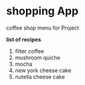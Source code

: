 # shopping App

coffee shop menu for Project 

**list of recipes**


1. filter coffee
2. mushroom quiche
3. mocha
4. new york cheese cake
5. nutella cheese cake